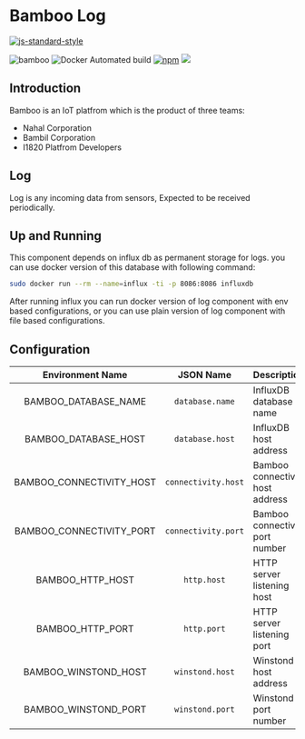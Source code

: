 # Bamboo Log
[![js-standard-style](https://cdn.rawgit.com/feross/standard/master/badge.svg)](http://standardjs.com)

![bamboo](https://img.shields.io/badge/bambil-bamboo-orange.svg?style=flat-square)
![Docker Automated build](https://img.shields.io/docker/automated/ibamboo/log.svg?style=flat-square)
[![npm](https://img.shields.io/npm/v/@ibamboo/log.svg?style=flat-square)](https://www.npmjs.com/package/@ibamboo/log)
[![](https://images.microbadger.com/badges/image/ibamboo/connectivity.svg)](https://microbadger.com/images/ibamboo/connectivity "Get your own image badge on microbadger.com")

## Introduction
Bamboo is an IoT platfrom which is the product of three teams:

* Nahal Corporation
* Bambil Corporation
* I1820 Platfrom Developers


## Log
Log is any incoming data from sensors, Expected to be received periodically.

## Up and Running
This component depends on influx db as permanent storage for logs. you can
use docker version of this database with following command:

```sh
sudo docker run --rm --name=influx -ti -p 8086:8086 influxdb
```

After running influx you can run docker version of log component with
env based configurations, or you can use plain version of log component
with file based configurations.

## Configuration

| Environment Name | JSON Name | Description |
|:----------------:|:---------:|:------------|
| BAMBOO_DATABASE_NAME | `database.name` | InfluxDB database name |
| BAMBOO_DATABASE_HOST | `database.host` | InfluxDB host address |
| BAMBOO_CONNECTIVITY_HOST | `connectivity.host` | Bamboo connectivity host address |
| BAMBOO_CONNECTIVITY_PORT | `connectivity.port` | Bamboo connectivity port number |
| BAMBOO_HTTP_HOST | `http.host` | HTTP server listening host |
| BAMBOO_HTTP_PORT | `http.port` | HTTP server listening port |
| BAMBOO_WINSTOND_HOST | `winstond.host` | Winstond host address |
| BAMBOO_WINSTOND_PORT | `winstond.port` | Winstond port number |
